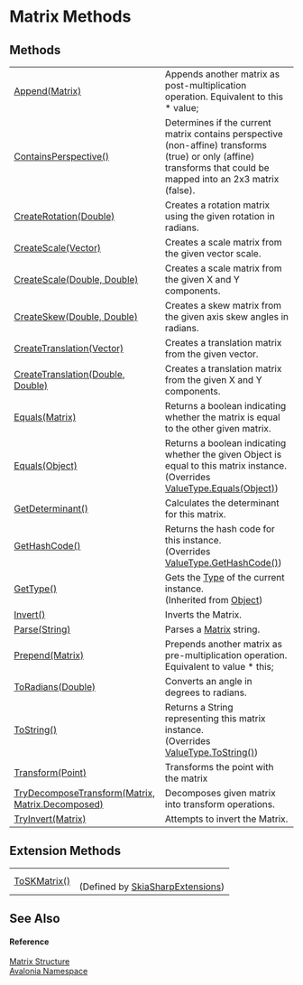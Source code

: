 # Matrix Methods




## Methods
<table>
<tr>
<td><a href="M_Avalonia_Matrix_Append">Append(Matrix)</a></td>
<td>Appends another matrix as post-multiplication operation. Equivalent to this * value;</td>
</tr>
<tr>
<td><a href="M_Avalonia_Matrix_ContainsPerspective">ContainsPerspective()</a></td>
<td>Determines if the current matrix contains perspective (non-affine) transforms (true) or only (affine) transforms that could be mapped into an 2x3 matrix (false).</td>
</tr>
<tr>
<td><a href="M_Avalonia_Matrix_CreateRotation">CreateRotation(Double)</a></td>
<td>Creates a rotation matrix using the given rotation in radians.</td>
</tr>
<tr>
<td><a href="M_Avalonia_Matrix_CreateScale">CreateScale(Vector)</a></td>
<td>Creates a scale matrix from the given vector scale.</td>
</tr>
<tr>
<td><a href="M_Avalonia_Matrix_CreateScale_1">CreateScale(Double, Double)</a></td>
<td>Creates a scale matrix from the given X and Y components.</td>
</tr>
<tr>
<td><a href="M_Avalonia_Matrix_CreateSkew">CreateSkew(Double, Double)</a></td>
<td>Creates a skew matrix from the given axis skew angles in radians.</td>
</tr>
<tr>
<td><a href="M_Avalonia_Matrix_CreateTranslation">CreateTranslation(Vector)</a></td>
<td>Creates a translation matrix from the given vector.</td>
</tr>
<tr>
<td><a href="M_Avalonia_Matrix_CreateTranslation_1">CreateTranslation(Double, Double)</a></td>
<td>Creates a translation matrix from the given X and Y components.</td>
</tr>
<tr>
<td><a href="M_Avalonia_Matrix_Equals">Equals(Matrix)</a></td>
<td>Returns a boolean indicating whether the matrix is equal to the other given matrix.</td>
</tr>
<tr>
<td><a href="M_Avalonia_Matrix_Equals_1">Equals(Object)</a></td>
<td>Returns a boolean indicating whether the given Object is equal to this matrix instance.<br />(Overrides <a href="https://learn.microsoft.com/dotnet/api/system.valuetype.equals" target="_blank" rel="noopener noreferrer">ValueType.Equals(Object)</a>)</td>
</tr>
<tr>
<td><a href="M_Avalonia_Matrix_GetDeterminant">GetDeterminant()</a></td>
<td>Calculates the determinant for this matrix.</td>
</tr>
<tr>
<td><a href="M_Avalonia_Matrix_GetHashCode">GetHashCode()</a></td>
<td>Returns the hash code for this instance.<br />(Overrides <a href="https://learn.microsoft.com/dotnet/api/system.valuetype.gethashcode" target="_blank" rel="noopener noreferrer">ValueType.GetHashCode()</a>)</td>
</tr>
<tr>
<td><a href="https://learn.microsoft.com/dotnet/api/system.object.gettype" target="_blank" rel="noopener noreferrer">GetType()</a></td>
<td>Gets the <a href="https://learn.microsoft.com/dotnet/api/system.type" target="_blank" rel="noopener noreferrer">Type</a> of the current instance.<br />(Inherited from <a href="https://learn.microsoft.com/dotnet/api/system.object" target="_blank" rel="noopener noreferrer">Object</a>)</td>
</tr>
<tr>
<td><a href="M_Avalonia_Matrix_Invert">Invert()</a></td>
<td>Inverts the Matrix.</td>
</tr>
<tr>
<td><a href="M_Avalonia_Matrix_Parse">Parse(String)</a></td>
<td>Parses a <a href="T_Avalonia_Matrix">Matrix</a> string.</td>
</tr>
<tr>
<td><a href="M_Avalonia_Matrix_Prepend">Prepend(Matrix)</a></td>
<td>Prepends another matrix as pre-multiplication operation. Equivalent to value * this;</td>
</tr>
<tr>
<td><a href="M_Avalonia_Matrix_ToRadians">ToRadians(Double)</a></td>
<td>Converts an angle in degrees to radians.</td>
</tr>
<tr>
<td><a href="M_Avalonia_Matrix_ToString">ToString()</a></td>
<td>Returns a String representing this matrix instance.<br />(Overrides <a href="https://learn.microsoft.com/dotnet/api/system.valuetype.tostring" target="_blank" rel="noopener noreferrer">ValueType.ToString()</a>)</td>
</tr>
<tr>
<td><a href="M_Avalonia_Matrix_Transform">Transform(Point)</a></td>
<td>Transforms the point with the matrix</td>
</tr>
<tr>
<td><a href="M_Avalonia_Matrix_TryDecomposeTransform">TryDecomposeTransform(Matrix, Matrix.Decomposed)</a></td>
<td>Decomposes given matrix into transform operations.</td>
</tr>
<tr>
<td><a href="M_Avalonia_Matrix_TryInvert">TryInvert(Matrix)</a></td>
<td>Attempts to invert the Matrix.</td>
</tr>
</table>

## Extension Methods
<table>
<tr>
<td><a href="M_Avalonia_Skia_SkiaSharpExtensions_ToSKMatrix">ToSKMatrix()</a></td>
<td><br />(Defined by <a href="T_Avalonia_Skia_SkiaSharpExtensions">SkiaSharpExtensions</a>)</td>
</tr>
</table>

## See Also


#### Reference
<a href="T_Avalonia_Matrix">Matrix Structure</a>  
<a href="N_Avalonia">Avalonia Namespace</a>  

